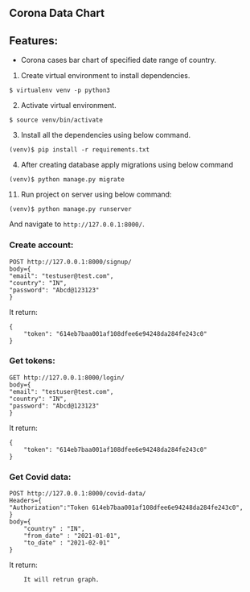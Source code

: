 ## Corona Data Chart

## Features:
- Corona cases bar chart of specified date range of country.

1. Create virtual environment to install dependencies.

```shell script
$ virtualenv venv -p python3
``` 

2. Activate virtual environment.

```shell script
$ source venv/bin/activate
```

3. Install all the dependencies using below command.

```shell script
(venv)$ pip install -r requirements.txt
```

4. After creating database apply migrations using below command

```shell script
(venv)$ python manage.py migrate
```

11. Run project on server using below command:
```shell script
(venv)$ python manage.py runserver
```

And navigate to `http://127.0.0.1:8000/`.


### Create account: ###
```
POST http://127.0.0.1:8000/signup/
body={
"email": "testuser@test.com",
"country": "IN",
"password": "Abcd@123123"
}
```
It return:
```
{
    "token": "614eb7baa001af108dfee6e94248da284fe243c0"
}
```
### Get tokens: ###
```
GET http://127.0.0.1:8000/login/
body={
"email": "testuser@test.com",
"country": "IN",
"password": "Abcd@123123"
}
```
It return:
```
{
    "token": "614eb7baa001af108dfee6e94248da284fe243c0"
}
```
### Get Covid data: ###
```
POST http://127.0.0.1:8000/covid-data/
Headers={
"Authorization":"Token 614eb7baa001af108dfee6e94248da284fe243c0",
}
body={
    "country" : "IN",
    "from_date" : "2021-01-01",
    "to_date" : "2021-02-01"   
}
```
It return:
```
	It will retrun graph. 
```
